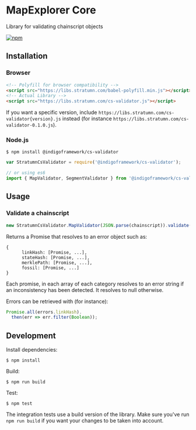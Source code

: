 # MapExplorer Core

Library for validating chainscript objects

[![npm](https://img.shields.io/npm/v/@indigoframework/cs-validator.svg)](https://www.npmjs.com/package/@indigoframework/cs-validator)

## Installation

### Browser

```html
<!-- Polyfill for browser compatibility -->
<script src="https://libs.stratumn.com/babel-polyfill.min.js"></script>
<!-- Actual Library -->
<script src="https://libs.stratumn.com/cs-validator.js"></script>
```

If you want a specific version, include `https://libs.stratumn.com/cs-validator{version}.js` instead (for instance `https://libs.stratumn.com/cs-validator-0.1.0.js`).


### Node.js

```
$ npm install @indigoframework/cs-validator
```

```javascript
var StratumnCsValidator = require('@indigoframework/cs-validator');

// or using es6
import { MapValidator, SegmentValidator } from '@indigoframework/cs-validator';
```

## Usage

### Validate a chainscript

```javascript
new StratumnCsValidator.MapValidator(JSON.parse(chainscript)).validate()
```

Returns a Promise that resolves to an error object such as:

```
{
      linkHash: [Promise, ...],
      stateHash: [Promise, ...],
      merklePath: [Promise, ...],
      fossil: [Promise, ...]
}
```

Each promise, in each array of each category resolves to an error string if an inconsistency has been detected. It resolves to null otherwise.

Errors can be retrieved with (for instance):

```javascript
Promise.all(errors.linkHash).
  then(err => err.filter(Boolean));
```

## Development

Install dependencies:

```
$ npm install
```

Build:

```
$ npm run build
```

Test:

```
$ npm test
```

The integration tests use a build version of the library. Make sure you've run `npm run build` if you want your changes to be taken into account.

